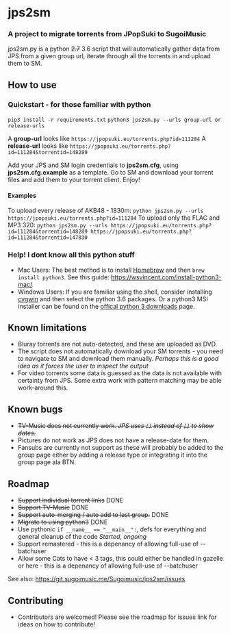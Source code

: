 # jps2sm

### A project to migrate torrents from JPopSuki to SugoiMusic

jps2sm.py is a python ~~2.7~~ 3.6 script that will automatically gather data from JPS from a given group url, iterate through all the torrents in and upload them to SM.

## How to use
### Quickstart - for those familiar with python
`pip3 install -r requirements.txt`
`python3 jps2sm.py --urls group-url or release-urls`

A **group-url** looks like `https://jpopsuki.eu/torrents.php?id=111284`
A **release-url** looks like `https://jpopsuki.eu/torrents.php?id=111284&torrentid=148289`

Add your JPS and SM login credentials to **jps2sm.cfg**, using **jps2sm.cfg.example** as a template.
Go to SM and download your torrent files and add them to your torrent client. Enjoy!
#### Examples
To upload every release of AKB48 - 1830m:
`python jps2sm.py --urls https://jpopsuki.eu/torrents.php?id=111284`
To upload only the FLAC and MP3 320:
`python jps2sm.py --urls https://jpopsuki.eu/torrents.php?id=111284&torrentid=148289 https://jpopsuki.eu/torrents.php?id=111284&torrentid=147830`
### Help! I dont know all this python stuff

* Mac Users: The best method is to install [Homebrew](https://brew.sh) and then `brew install python3`. See this guide: https://wsvincent.com/install-python3-mac/
* Windows Users: If you are familiar using the shell, consider installing [cygwin](https://cygwin.com/install.html) and then select the python 3.6 packages. Or a python3 MSI installer can be found on the [offical python 3 downloads](https://www.python.org/downloads/windows/) page.

## Known limitations
* Bluray torrents are not auto-detected, and these are uploaded as DVD.
* The script does not automatically download your SM torrents - you need to navigate to SM and download them manually. *Perhaps this is a good idea as it forces the user to inspect the output*
* For video torrents some data is guessed as the data is not available with certainty from JPS. Some extra work with pattern matching may be able work-around this.

## Known bugs
* ~~TV-Music does not currently work. *JPS uses `()` instead of `[]` to show dates.*~~
* Pictures do not work as JPS does not have a release-date for them.
* Fansubs are currently not support as these will probably be added to the group page either by adding a release type or integrating it into the group page ala BTN.

## Roadmap
* ~~Support individual torrent links~~ DONE
* ~~Support TV-Music~~ DONE
* ~~Support auto-merging / auto add to last group.~~ DONE
* ~~Migrate to using python3~~ DONE
* Use pythonic `if __name__ == "__main__":`, defs for everything and general cleanup of the code *Started, ongoing*
* Support remastered - this is a depenancy of allowing full-use of --batchuser
* Allow some Cats to have < 3 tags, this could either be handled in gazelle or here - this is a depenancy of allowing full-use of --batchuser

See also: https://git.sugoimusic.me/Sugoimusic/jps2sm/issues

## Contributing
* Contributors are welcomed! Please see the roadmap for issues link for ideas on how to contribute!
